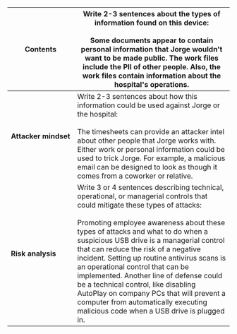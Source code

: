 | **Contents**               | Write 2-3 sentences about the types of information found on this device: <br><br>Some documents appear to contain personal information that Jorge wouldn't want to be made public. The work files include the PII of other people. Also, the work files contain information about the hospital's operations.                                                                                                                                                                                                                                                                                                   |
| -------------------------- | -------------------------------------------------------------------------------------------------------------------------------------------------------------------------------------------------------------------------------------------------------------------------------------------------------------------------------------------------------------------------------------------------------------------------------------------------------------------------------------------------------------------------------------------------------------------------------------------------------------- |
| **Attacker<nobr> mindset** | Write 2-3 sentences about how this information could be used against Jorge or the hospital: <br><br>The timesheets can provide an attacker intel about other people that Jorge works with. Either work or personal information could be used to trick Jorge. For example, a malicious email can be designed to look as though it comes from a coworker or relative.                                                                                                                                                                                                                                            |
| **Risk analysis**          | Write 3 or 4 sentences describing technical, operational, or managerial controls that could mitigate these types of attacks: <br><br>Promoting employee awareness about these types of attacks and what to do when a suspicious USB drive is a managerial control that can reduce the risk of a negative incident. Setting up routine antivirus scans is an operational control that can be implemented. Another line of defense could be a technical control, like disabling AutoPlay on company PCs that will prevent a computer from automatically executing malicious code when a USB drive is plugged in. |
